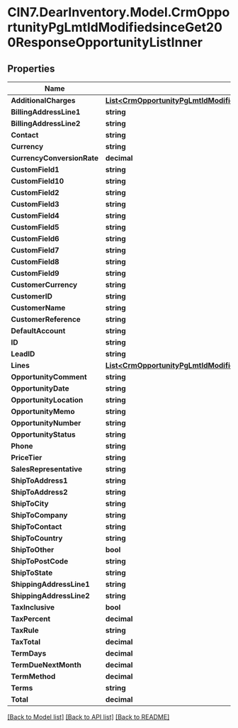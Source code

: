 # CIN7.DearInventory.Model.CrmOpportunityPgLmtIdModifiedsinceGet200ResponseOpportunityListInner

## Properties

| Name                       | Type                                                                                                                                                                                                        | Description | Notes |
| -------------------------- | ----------------------------------------------------------------------------------------------------------------------------------------------------------------------------------------------------------- | ----------- | ----- |
| **AdditionalCharges**      | [**List&lt;CrmOpportunityPgLmtIdModifiedsinceGet200ResponseOpportunityListInnerAdditionalChargesInner&gt;**](CrmOpportunityPgLmtIdModifiedsinceGet200ResponseOpportunityListInnerAdditionalChargesInner.md) |             |
| **BillingAddressLine1**    | **string**                                                                                                                                                                                                  |             |
| **BillingAddressLine2**    | **string**                                                                                                                                                                                                  |             |
| **Contact**                | **string**                                                                                                                                                                                                  |             |
| **Currency**               | **string**                                                                                                                                                                                                  |             |
| **CurrencyConversionRate** | **decimal**                                                                                                                                                                                                 |             |
| **CustomField1**           | **string**                                                                                                                                                                                                  |             |
| **CustomField10**          | **string**                                                                                                                                                                                                  |             |
| **CustomField2**           | **string**                                                                                                                                                                                                  |             |
| **CustomField3**           | **string**                                                                                                                                                                                                  |             |
| **CustomField4**           | **string**                                                                                                                                                                                                  |             |
| **CustomField5**           | **string**                                                                                                                                                                                                  |             |
| **CustomField6**           | **string**                                                                                                                                                                                                  |             |
| **CustomField7**           | **string**                                                                                                                                                                                                  |             |
| **CustomField8**           | **string**                                                                                                                                                                                                  |             |
| **CustomField9**           | **string**                                                                                                                                                                                                  |             |
| **CustomerCurrency**       | **string**                                                                                                                                                                                                  |             |
| **CustomerID**             | **string**                                                                                                                                                                                                  |             |
| **CustomerName**           | **string**                                                                                                                                                                                                  |             |
| **CustomerReference**      | **string**                                                                                                                                                                                                  |             |
| **DefaultAccount**         | **string**                                                                                                                                                                                                  |             |
| **ID**                     | **string**                                                                                                                                                                                                  |             |
| **LeadID**                 | **string**                                                                                                                                                                                                  |             |
| **Lines**                  | [**List&lt;CrmOpportunityPgLmtIdModifiedsinceGet200ResponseOpportunityListInnerLinesInner&gt;**](CrmOpportunityPgLmtIdModifiedsinceGet200ResponseOpportunityListInnerLinesInner.md)                         |             |
| **OpportunityComment**     | **string**                                                                                                                                                                                                  |             |
| **OpportunityDate**        | **string**                                                                                                                                                                                                  |             |
| **OpportunityLocation**    | **string**                                                                                                                                                                                                  |             |
| **OpportunityMemo**        | **string**                                                                                                                                                                                                  |             |
| **OpportunityNumber**      | **string**                                                                                                                                                                                                  |             |
| **OpportunityStatus**      | **string**                                                                                                                                                                                                  |             |
| **Phone**                  | **string**                                                                                                                                                                                                  |             |
| **PriceTier**              | **string**                                                                                                                                                                                                  |             |
| **SalesRepresentative**    | **string**                                                                                                                                                                                                  |             |
| **ShipToAddress1**         | **string**                                                                                                                                                                                                  |             |
| **ShipToAddress2**         | **string**                                                                                                                                                                                                  |             |
| **ShipToCity**             | **string**                                                                                                                                                                                                  |             |
| **ShipToCompany**          | **string**                                                                                                                                                                                                  |             |
| **ShipToContact**          | **string**                                                                                                                                                                                                  |             |
| **ShipToCountry**          | **string**                                                                                                                                                                                                  |             |
| **ShipToOther**            | **bool**                                                                                                                                                                                                    |             |
| **ShipToPostCode**         | **string**                                                                                                                                                                                                  |             |
| **ShipToState**            | **string**                                                                                                                                                                                                  |             |
| **ShippingAddressLine1**   | **string**                                                                                                                                                                                                  |             |
| **ShippingAddressLine2**   | **string**                                                                                                                                                                                                  |             |
| **TaxInclusive**           | **bool**                                                                                                                                                                                                    |             |
| **TaxPercent**             | **decimal**                                                                                                                                                                                                 |             |
| **TaxRule**                | **string**                                                                                                                                                                                                  |             |
| **TaxTotal**               | **decimal**                                                                                                                                                                                                 |             |
| **TermDays**               | **decimal**                                                                                                                                                                                                 |             |
| **TermDueNextMonth**       | **decimal**                                                                                                                                                                                                 |             |
| **TermMethod**             | **decimal**                                                                                                                                                                                                 |             |
| **Terms**                  | **string**                                                                                                                                                                                                  |             |
| **Total**                  | **decimal**                                                                                                                                                                                                 |             |

[[Back to Model list]](../README.md#documentation-for-models) [[Back to API list]](../README.md#documentation-for-api-endpoints) [[Back to README]](../README.md)
